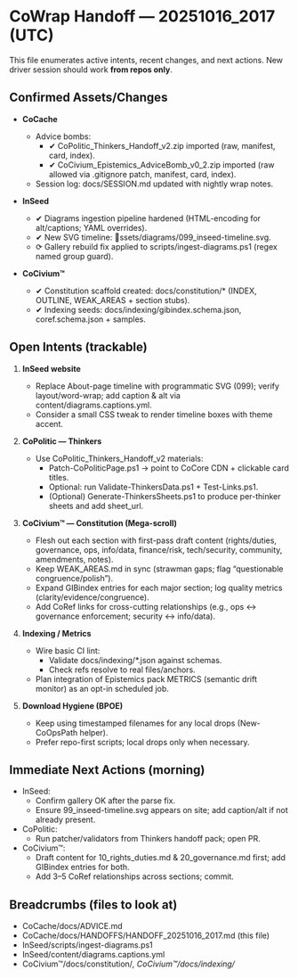 # CoWrap Handoff — 20251016_2017 (UTC)

This file enumerates active intents, recent changes, and next actions. New driver session should work **from repos only**.

## Confirmed Assets/Changes
- **CoCache**
  - Advice bombs:
    - ✔ CoPolitic_Thinkers_Handoff_v2.zip imported (raw, manifest, card, index).
    - ✔ CoCivium_Epistemics_AdviceBomb_v0_2.zip imported (raw allowed via .gitignore patch, manifest, card, index).
  - Session log: docs/SESSION.md updated with nightly wrap notes.

- **InSeed**
  - ✔ Diagrams ingestion pipeline hardened (HTML-encoding for alt/captions; YAML overrides).
  - ✔ New SVG timeline: ssets/diagrams/099_inseed-timeline.svg.
  - ⟳ Gallery rebuild fix applied to scripts/ingest-diagrams.ps1 (regex named group guard).

- **CoCivium™**
  - ✔ Constitution scaffold created: docs/constitution/* (INDEX, OUTLINE, WEAK_AREAS + section stubs).
  - ✔ Indexing seeds: docs/indexing/gibindex.schema.json, coref.schema.json + samples.

## Open Intents (trackable)
1) **InSeed website**
   - Replace About-page timeline with programmatic SVG (099); verify layout/word-wrap; add caption & alt via content/diagrams.captions.yml.
   - Consider a small CSS tweak to render timeline boxes with theme accent.

2) **CoPolitic — Thinkers**
   - Use CoPolitic_Thinkers_Handoff_v2 materials:
     - Patch-CoPoliticPage.ps1 → point to CoCore CDN + clickable card titles.
     - Optional: run Validate-ThinkersData.ps1 + Test-Links.ps1.
     - (Optional) Generate-ThinkersSheets.ps1 to produce per-thinker sheets and add sheet_url.

3) **CoCivium™ — Constitution (Mega-scroll)**
   - Flesh out each section with first-pass draft content (rights/duties, governance, ops, info/data, finance/risk, tech/security, community, amendments, notes).
   - Keep WEAK_AREAS.md in sync (strawman gaps; flag “questionable congruence/polish”).
   - Expand GIBindex entries for each major section; log quality metrics (clarity/evidence/congruence).
   - Add CoRef links for cross-cutting relationships (e.g., ops ↔ governance enforcement; security ↔ info/data).

4) **Indexing / Metrics**
   - Wire basic CI lint:
     - Validate docs/indexing/*.json against schemas.
     - Check refs resolve to real files/anchors.
   - Plan integration of Epistemics pack METRICS (semantic drift monitor) as an opt-in scheduled job.

5) **Download Hygiene (BPOE)**
   - Keep using timestamped filenames for any local drops (New-CoOpsPath helper).
   - Prefer repo-first scripts; local drops only when necessary.

## Immediate Next Actions (morning)
- InSeed:
  - Confirm gallery OK after the parse fix.
  - Ensure  99_inseed-timeline.svg appears on site; add caption/alt if not already present.
- CoPolitic:
  - Run patcher/validators from Thinkers handoff pack; open PR.
- CoCivium™:
  - Draft content for 10_rights_duties.md & 20_governance.md first; add GIBindex entries for both.
  - Add 3–5 CoRef relationships across sections; commit.

## Breadcrumbs (files to look at)
- CoCache/docs/ADVICE.md
- CoCache/docs/HANDOFFS/HANDOFF_20251016_2017.md (this file)
- InSeed/scripts/ingest-diagrams.ps1
- InSeed/content/diagrams.captions.yml
- CoCivium™/docs/constitution/*, CoCivium™/docs/indexing/*


